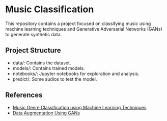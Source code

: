 # Music Classification

This repository contains a project focused on classifying music using machine learning techniques and Generative Adversarial Networks (GANs) to generate synthetic data.

## Project Structure
- data/: Contains the dataset.
- models/: Contains trained models.
- notebooks/: Jupyter notebooks for exploration and analysis.
- predict/: Some audios to test the model.

## References
- [Music Genre Classification using Machine Learning Techniques](https://arxiv.org/abs/1804.01149)
- [Data Augmentation Using GANs](https://arxiv.org/abs/1904.09135)
